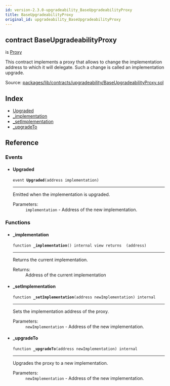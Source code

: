 ```yaml
---
id: version-2.3.0-upgradeability_BaseUpgradeabilityProxy
title: BaseUpgradeabilityProxy
original_id: upgradeability_BaseUpgradeabilityProxy
---
```


<div class="contract-doc"><div class="contract"><h2 class="contract-header"><span class="contract-kind">contract</span> BaseUpgradeabilityProxy</h2><p class="base-contracts"><span>is</span> <a href="upgradeability_Proxy.html">Proxy</a></p><p class="description">This contract implements a proxy that allows to change the implementation address to which it will delegate. Such a change is called an implementation upgrade.</p><div class="source">Source: <a href="https://github.com/zeppelinos/zos/blob/v2.3.0/packages/lib/contracts/upgradeability/BaseUpgradeabilityProxy.sol" target="_blank">packages/lib/contracts/upgradeability/BaseUpgradeabilityProxy.sol</a></div></div><div class="index"><h2>Index</h2><ul><li><a href="upgradeability_BaseUpgradeabilityProxy.html#Upgraded">Upgraded</a></li><li><a href="upgradeability_BaseUpgradeabilityProxy.html#_implementation">_implementation</a></li><li><a href="upgradeability_BaseUpgradeabilityProxy.html#_setImplementation">_setImplementation</a></li><li><a href="upgradeability_BaseUpgradeabilityProxy.html#_upgradeTo">_upgradeTo</a></li></ul></div><div class="reference"><h2>Reference</h2><div class="events"><h3>Events</h3><ul><li><div class="item event"><span id="Upgraded" class="anchor-marker"></span><h4 class="name">Upgraded</h4><div class="body"><code class="signature">event <strong>Upgraded</strong><span>(address implementation) </span></code><hr/><div class="description"><p>Emitted when the implementation is upgraded.</p></div><dl><dt><span class="label-parameters">Parameters:</span></dt><dd><div><code>implementation</code> - Address of the new implementation.</div></dd></dl></div></div></li></ul></div><div class="functions"><h3>Functions</h3><ul><li><div class="item function"><span id="_implementation" class="anchor-marker"></span><h4 class="name">_implementation</h4><div class="body"><code class="signature">function <strong>_implementation</strong><span>() </span><span>internal </span><span>view </span><span>returns  (address) </span></code><hr/><div class="description"><p>Returns the current implementation.</p></div><dl><dt><span class="label-return">Returns:</span></dt><dd>Address of the current implementation</dd></dl></div></div></li><li><div class="item function"><span id="_setImplementation" class="anchor-marker"></span><h4 class="name">_setImplementation</h4><div class="body"><code class="signature">function <strong>_setImplementation</strong><span>(address newImplementation) </span><span>internal </span></code><hr/><div class="description"><p>Sets the implementation address of the proxy.</p></div><dl><dt><span class="label-parameters">Parameters:</span></dt><dd><div><code>newImplementation</code> - Address of the new implementation.</div></dd></dl></div></div></li><li><div class="item function"><span id="_upgradeTo" class="anchor-marker"></span><h4 class="name">_upgradeTo</h4><div class="body"><code class="signature">function <strong>_upgradeTo</strong><span>(address newImplementation) </span><span>internal </span></code><hr/><div class="description"><p>Upgrades the proxy to a new implementation.</p></div><dl><dt><span class="label-parameters">Parameters:</span></dt><dd><div><code>newImplementation</code> - Address of the new implementation.</div></dd></dl></div></div></li></ul></div></div></div>
